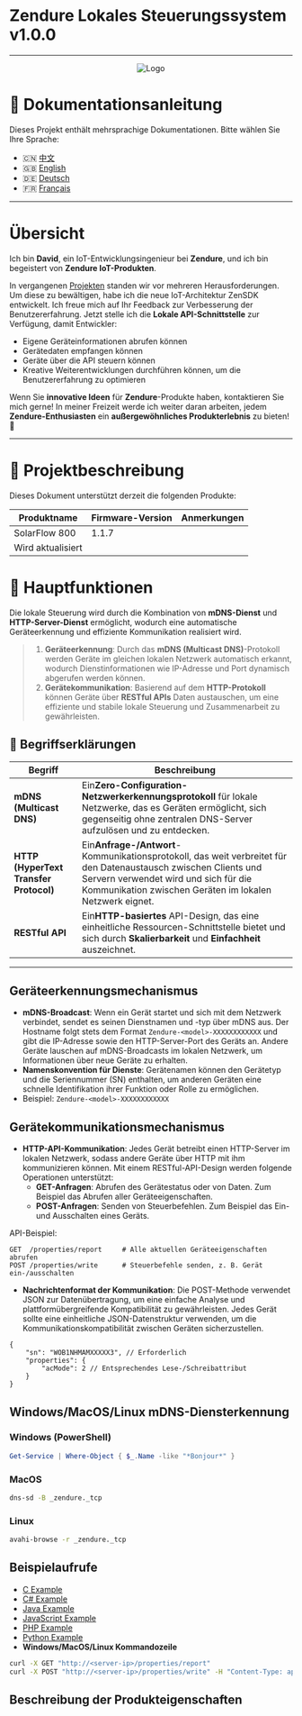 # Zendure Lokales Steuerungssystem v1.0.0

---

<p align="center">
  <img src="https://zendure.com/cdn/shop/files/zendure-logo-infinity-charge_240x.png?v=1717728038" alt="Logo">
</p>

# 📖 Dokumentationsanleitung

Dieses Projekt enthält mehrsprachige Dokumentationen. Bitte wählen Sie Ihre Sprache:

* 🇨🇳 [中文](./zh.md)
* 🇬🇧 [English](../README.md)
* 🇩🇪 [Deutsch](./de.md)
* 🇫🇷 [Français](./fr.md)

---

# Übersicht

Ich bin **David**, ein IoT-Entwicklungsingenieur bei **Zendure**, und ich bin begeistert von **Zendure IoT-Produkten**.

In vergangenen [Projekten](https://github.com/Zendure/developer-device-data-report) standen wir vor mehreren Herausforderungen. Um diese zu bewältigen, habe ich die neue IoT-Architektur ZenSDK entwickelt. Ich freue mich auf Ihr Feedback zur Verbesserung der Benutzererfahrung. Jetzt stelle ich die **Lokale API-Schnittstelle** zur Verfügung, damit Entwickler:

* Eigene Geräteinformationen abrufen können
* Gerätedaten empfangen können
* Geräte über die API steuern können
* Kreative Weiterentwicklungen durchführen können, um die Benutzererfahrung zu optimieren

Wenn Sie **innovative Ideen** für **Zendure**-Produkte haben, kontaktieren Sie mich gerne! In meiner Freizeit werde ich weiter daran arbeiten, jedem **Zendure-Enthusiasten** ein **außergewöhnliches Produkterlebnis** zu bieten! 🚀

---

# 📌 Projektbeschreibung

Dieses Dokument unterstützt derzeit die folgenden Produkte:

| Produktname       | Firmware-Version | Anmerkungen |
| ----------------- | ---------------- | ----------- |
| SolarFlow 800     | 1.1.7            |             |
| Wird aktualisiert |                  |             |

# **🚀 Hauptfunktionen**

Die lokale Steuerung wird durch die Kombination von **mDNS-Dienst** und **HTTP-Server-Dienst** ermöglicht, wodurch eine automatische Geräteerkennung und effiziente Kommunikation realisiert wird.

> 1. **Geräteerkennung**: Durch das **mDNS (Multicast DNS)**-Protokoll werden Geräte im gleichen lokalen Netzwerk automatisch erkannt, wodurch Dienstinformationen wie IP-Adresse und Port dynamisch abgerufen werden können.
> 2. **Gerätekommunikation**: Basierend auf dem **HTTP-Protokoll** können Geräte über **RESTful APIs** Daten austauschen, um eine effiziente und stabile lokale Steuerung und Zusammenarbeit zu gewährleisten.

## **📖 Begriffserklärungen**

| Begriff                                      | Beschreibung                                                                                                                                                                                                                 |
| -------------------------------------------- | ---------------------------------------------------------------------------------------------------------------------------------------------------------------------------------------------------------------------------- |
| **mDNS (Multicast DNS)**               | Ein**Zero-Configuration-Netzwerkerkennungsprotokoll** für lokale Netzwerke, das es Geräten ermöglicht, sich gegenseitig ohne zentralen DNS-Server aufzulösen und zu entdecken.                                     |
| **HTTP (HyperText Transfer Protocol)** | Ein**Anfrage-/Antwort**-Kommunikationsprotokoll, das weit verbreitet für den Datenaustausch zwischen Clients und Servern verwendet wird und sich für die Kommunikation zwischen Geräten im lokalen Netzwerk eignet. |
| **RESTful API**                        | Ein**HTTP-basiertes** API-Design, das eine einheitliche Ressourcen-Schnittstelle bietet und sich durch **Skalierbarkeit** und **Einfachheit** auszeichnet.                                                 |

---

## **Geräteerkennungsmechanismus**

* **mDNS-Broadcast**: Wenn ein Gerät startet und sich mit dem Netzwerk verbindet, sendet es seinen Dienstnamen und -typ über mDNS aus. Der Hostname folgt stets dem Format `Zendure-<model>-XXXXXXXXXXXX` und gibt die IP-Adresse sowie den HTTP-Server-Port des Geräts an. Andere Geräte lauschen auf mDNS-Broadcasts im lokalen Netzwerk, um Informationen über neue Geräte zu erhalten.
* **Namenskonvention für Dienste**: Gerätenamen können den Gerätetyp und die Seriennummer (SN) enthalten, um anderen Geräten eine schnelle Identifikation ihrer Funktion oder Rolle zu ermöglichen.
* Beispiel: `Zendure-<model>-XXXXXXXXXXXX`

## **Gerätekommunikationsmechanismus**

* **HTTP-API-Kommunikation**: Jedes Gerät betreibt einen HTTP-Server im lokalen Netzwerk, sodass andere Geräte über HTTP mit ihm kommunizieren können. Mit einem RESTful-API-Design werden folgende Operationen unterstützt:
  * **GET-Anfragen**: Abrufen des Gerätestatus oder von Daten. Zum Beispiel das Abrufen aller Geräteeigenschaften.
  * **POST-Anfragen**: Senden von Steuerbefehlen. Zum Beispiel das Ein- und Ausschalten eines Geräts.

API-Beispiel:

```HTTP
GET  /properties/report     # Alle aktuellen Geräteeigenschaften abrufen
POST /properties/write      # Steuerbefehle senden, z. B. Gerät ein-/ausschalten
```

* **Nachrichtenformat der Kommunikation**: Die POST-Methode verwendet JSON zur Datenübertragung, um eine einfache Analyse und plattformübergreifende Kompatibilität zu gewährleisten. Jedes Gerät sollte eine einheitliche JSON-Datenstruktur verwenden, um die Kommunikationskompatibilität zwischen Geräten sicherzustellen.

```
{
    "sn": "WOB1NHMAMXXXXX3", // Erforderlich
    "properties": {
        "acMode": 2 // Entsprechendes Lese-/Schreibattribut
    }
}
```
## **Windows/MacOS/Linux mDNS-Diensterkennung**
### Windows (PowerShell)
```powershell
Get-Service | Where-Object { $_.Name -like "*Bonjour*" }
```
### MacOS
```sh
dns-sd -B _zendure._tcp
```    
### Linux
```sh
avahi-browse -r _zendure._tcp
```  


## **Beispielaufrufe**

* [C Example](../examples/C/demo.c)
* [C# Example](../examples/C#/demo.cpp)
* [Java Example](../examples/Java/demo.java)
* [JavaScript Example](../examples/JavaScript/demo.js)
* [PHP Example](../examples/PHP/demo.php)
* [Python Example](../examples/Python/demo.py)
* **Windows/MacOS/Linux Kommandozeile**

```sh
curl -X GET "http://<server-ip>/properties/report"
curl -X POST "http://<server-ip>/properties/write" -H "Content-Type: application/json" -d '{"sn": "your_device_sn","properties":{"acMode":2}}'
```

## Beschreibung der Produkteigenschaften
